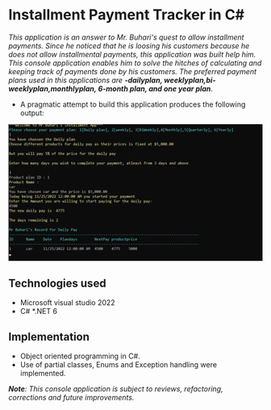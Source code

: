 # Installment Payment Tracker in C#
*This application is an answer to Mr. Buhari's quest to allow installment payments. Since he noticed that he is loosing his customers because he does not allow installmental payments, this application was built help him. This console application enables him to solve the hitches of calculating and keeping track of payments done by his customers. The preferred payment plans used in this applications are **-dailyplan, weeklyplan,bi-weeklyplan,monthlyplan, 6-month plan, and one year plan***.

* A pragmatic attempt to build this application produces the following output:

![payment tracker](https://raw.githubusercontent.com/kendrickchibueze/-Modern-Node-on-AWS/acb385583dda356613a9707e7ed9da2f2b67b605/Branching%20Strategies/Screenshot%20(407).png)


## Technologies used
* Microsoft visual studio 2022
* C#
*.NET 6

## Implementation
* Object oriented programming in C#.
* Use of partial classes, Enums and Exception handling were implemented.


***Note**: This console application is subject to reviews, refactoring, corrections and future improvements.*
